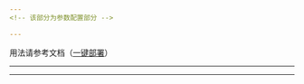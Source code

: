 ```yaml
---
<!-- 该部分为参数配置部分 -->

---
```

<!-- 公共内容部分  -->

用法请参考文档（[一键部署](https://github.com/alibaba-damo-academy/FunASR/blob/main/funasr/runtime/readme_cn.md)）

---
<!-- 在线使用独有内容部分 -->

---
<!-- 本地使用独有内容部分 -->
